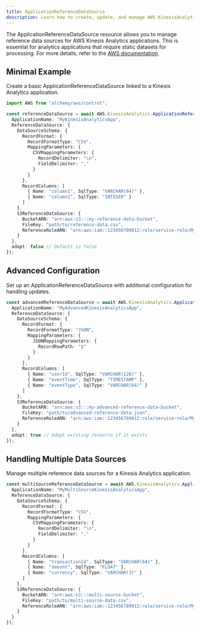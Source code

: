```yaml
---
title: ApplicationReferenceDataSource
description: Learn how to create, update, and manage AWS KinesisAnalytics ApplicationReferenceDataSources using Alchemy Cloud Control.
---
```


The ApplicationReferenceDataSource resource allows you to manage reference data sources for AWS Kinesis Analytics applications. This is essential for analytics applications that require static datasets for processing. For more details, refer to the [AWS documentation](https://docs.aws.amazon.com/kinesisanalytics/latest/userguide/).

## Minimal Example

Create a basic ApplicationReferenceDataSource linked to a Kinesis Analytics application.

```ts
import AWS from "alchemy/aws/control";

const referenceDataSource = await AWS.KinesisAnalytics.ApplicationReferenceDataSource("MyReferenceDataSource", {
  ApplicationName: "MyKinesisAnalyticsApp",
  ReferenceDataSource: {
    DataSourceSchema: {
      RecordFormat: {
        RecordFormatType: "CSV",
        MappingParameters: {
          CSVMappingParameters: {
            RecordDelimiter: "\n",
            FieldDelimiter: ","
          }
        }
      },
      RecordColumns: [
        { Name: "column1", SqlType: "VARCHAR(64)" },
        { Name: "column2", SqlType: "INTEGER" }
      ]
    },
    S3ReferenceDataSource: {
      BucketARN: "arn:aws:s3:::my-reference-data-bucket",
      FileKey: "path/to/reference-data.csv",
      ReferenceRoleARN: "arn:aws:iam::123456789012:role/service-role/MyKinesisAnalyticsRole"
    }
  },
  adopt: false // Default is false
});
```

## Advanced Configuration

Set up an ApplicationReferenceDataSource with additional configuration for handling updates.

```ts
const advancedReferenceDataSource = await AWS.KinesisAnalytics.ApplicationReferenceDataSource("AdvancedReferenceDataSource", {
  ApplicationName: "MyAdvancedKinesisAnalyticsApp",
  ReferenceDataSource: {
    DataSourceSchema: {
      RecordFormat: {
        RecordFormatType: "JSON",
        MappingParameters: {
          JSONMappingParameters: {
            RecordRowPath: "$"
          }
        }
      },
      RecordColumns: [
        { Name: "userId", SqlType: "VARCHAR(128)" },
        { Name: "eventTime", SqlType: "TIMESTAMP" },
        { Name: "eventType", SqlType: "VARCHAR(64)" }
      ]
    },
    S3ReferenceDataSource: {
      BucketARN: "arn:aws:s3:::my-advanced-reference-data-bucket",
      FileKey: "path/to/advanced-reference-data.json",
      ReferenceRoleARN: "arn:aws:iam::123456789012:role/service-role/MyAdvancedKinesisAnalyticsRole"
    }
  },
  adopt: true // Adopt existing resource if it exists
});
```

## Handling Multiple Data Sources

Manage multiple reference data sources for a Kinesis Analytics application.

```ts
const multiSourceReferenceDataSource = await AWS.KinesisAnalytics.ApplicationReferenceDataSource("MultiSourceReferenceDataSource", {
  ApplicationName: "MyMultiSourceKinesisAnalyticsApp",
  ReferenceDataSource: {
    DataSourceSchema: {
      RecordFormat: {
        RecordFormatType: "CSV",
        MappingParameters: {
          CSVMappingParameters: {
            RecordDelimiter: "\n",
            FieldDelimiter: ","
          }
        }
      },
      RecordColumns: [
        { Name: "transactionId", SqlType: "VARCHAR(64)" },
        { Name: "amount", SqlType: "FLOAT" },
        { Name: "currency", SqlType: "VARCHAR(3)" }
      ]
    },
    S3ReferenceDataSource: {
      BucketARN: "arn:aws:s3:::multi-source-bucket",
      FileKey: "path/to/multi-source-data.csv",
      ReferenceRoleARN: "arn:aws:iam::123456789012:role/service-role/MyMultiSourceKinesisAnalyticsRole"
    }
  }
});
```
